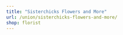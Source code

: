 ```yaml
---
title: "Sisterchicks Flowers and More"
url: /union/sisterchicks-flowers-and-more/
shop: florist
---
```

